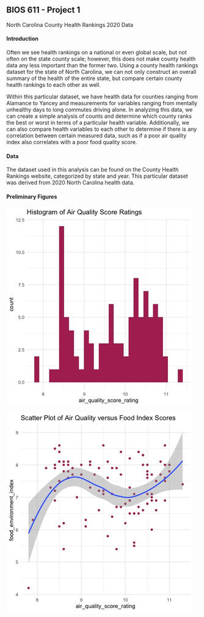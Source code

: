 BIOS 611 - Project 1
--------------------

North Carolina County Health Rankings 2020 Data

#### Introduction
Often we see health rankings on a national or even global scale, but not often on the state county scale; however, this does not make county health data any less important than the former two. Using a county health rankings dataset for the state of North Carolina, we can not only construct an overall summary of the health of the entire state, but compare certain county health rankings to each other as well.

Within this particular dataset, we have health data for counties ranging from Alamance to Yancey and measurements for variables ranging from mentally unhealthy days to long commutes driving alone. In analyzing this data, we can create a simple analysis of counts and determine which county ranks the best or worst in terms of a particular health variable. Additionally, we can also compare health variables to each other to determine if there is any correlation between certain measured data, such as if a poor air quality index also correlates with a poor food quality score.

#### Data
The dataset used in this analysis can be found on the County Health Rankings website, categorized by state and year. This particular dataset was derived from 2020 North Carolina health data.

#### Preliminary Figures
![](air_quality_histogram.jpeg)

![](air_quality_vs_food_index.jpeg)
